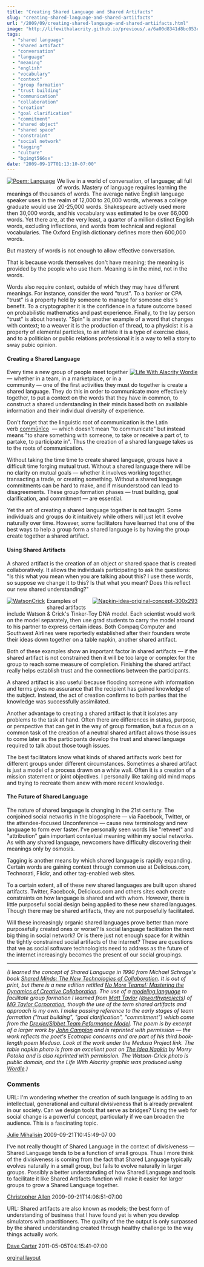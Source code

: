 ```yaml
---
title: "Creating Shared Language and Shared Artifacts"
slug: "creating-shared-language-and-shared-artiifacts"
url: "/2009/09/creating-shared-language-and-shared-artiifacts.html"
image: "http://lifewithalacrity.github.io/previous/.a/6a00d8341d8bc053ef0120a577a68d970b-800wi"
tags:
  - "shared language"
  - "shared artifact"
  - "conversation"
  - "language"
  - "meaning"
  - "english"
  - "vocabulary"
  - "context"
  - "group formation"
  - "trust building"
  - "communication"
  - "collaboration"
  - "creation"
  - "goal clarification"
  - "commitment"
  - "shared object"
  - "shared space"
  - "constraint"
  - "social network"
  - "tagging"
  - "culture"
  - "bgimgt566sx"
date: "2009-09-17T01:13:10-07:00"
---
```

<p><a href="http://worldatuningfork.com/John/medusaosxPDF.pdf#page=203" style="float: left;"><img alt="Poem: Language" border="0" class="at-xid-6a00d8341d8bc053ef0120a577a68d970b " src="/previous/.a/6a00d8341d8bc053ef0120a577a68d970b-800wi" style="margin: 0px 5px 5px 0px;" title="Poem: Language" /></a>We live in a world of conversation, of language; all full of words. Mastery of language requires learning the meanings of thousands of words. The average native English language speaker uses in the realm of 12,000 to 20,000 words, whereas a college graduate would use 20-25,000 words. Shakespeare actively used more then 30,000 words, and his vocabulary was estimated to be over 66,000 words. Yet there are, at the very least, a quarter of a million distinct English words, excluding inflections, and words from technical and regional vocabularies. The Oxford English dictionary defines more then 600,000 words.</p>
<p>But mastery of words is not enough to allow effective conversation.</p>
<p>That is because words themselves don&#39;t have meaning; the meaning is provided by the people who use them. Meaning is in the mind, not in the words.</p>
<p>Words also require context, outside of which they may have different meanings. For instance, consider the word &quot;trust&quot;. To a banker or CPA &quot;trust&quot; is a property held by someone to manage for someone else&#39;s benefit. To a cryptographer it is the confidence in a future outcome based on probabilistic mathematics and past experience. Finally, to the lay person &quot;trust&quot; is about honesty. &quot;Spin&quot; is another example of a word that changes with context; to a weaver it is the production of thread, to a physicist it is a property of elemental particles, to an athlete it is a type of exercise class, and to a politician or public relations professional it is a way to tell a story to sway pubic opinion.</p>
<h4>Creating a Shared Language</h4>
<p></p>
<p><a href="/previous/.a/6a00d8341d8bc053ef0120a577c005970b-pi" style="float: right;"><img alt="Life With Alacrity Wordle" class="at-xid-6a00d8341d8bc053ef0120a577c005970b " src="/previous/.a/6a00d8341d8bc053ef0120a577c005970b-320pi" style="margin: 0px 0px 5px 5px;" title="Life With Alacrity Wordle" /></a>Every time a new group of people meet together — whether in a team, in a marketplace, or in a community — one of the first activities they must do together is create a shared language. They do this in order to communicate more effectively together, to put a context on the words that they have in common, to construct a shared understanding in their minds based both on available information and their individual diversity of experience.</p>
<p>Don&#39;t forget that the linguistic root of communication is the Latin verb&#0160;<a href="http://artfl.uchicago.edu/cgi-bin/philologic/getobject.pl?c.18:3557.lewshort" title="Latin definition of commūnĭco">commūnĭco</a>&#0160;&#0160;— which doesn&#39;t mean &quot;to communicate&quot; but instead means &quot;to share something with someone, to take or receive a part of, to partake, to participate in&quot;. Thus the creation of a shared language takes us to the roots of communication.</p>
<p>Without taking the time time to create shared language, groups have a difficult time forging mutual trust. Without a shared language there will be no clarity on mutual goals — whether it involves working together, transacting a trade, or creating something. Without a shared language commitments can be hard to make, and if misunderstood can lead to disagreements. These group formation phases — trust building, goal clarification, and commitment — are essential.</p>
<p>Yet the art of creating a shared language together is not taught. Some individuals and groups do it intuitively while others will just let it evolve naturally over time. However, some facilitators have learned that one of the best ways to help a group form a shared language is by having the group create together a shared artifact.</p>
<h4>Using Shared Artifacts</h4>
<p>A shared artifact is the creation of an object or shared space that is created collaboratively. It allows the individuals participating to ask the questions: &quot;Is this what you mean when you are talking about this? I use these words, so suppose we change it to this? Is that what you mean? Does this reflect our new shared understanding?&quot;</p>
<p><a href="/previous/.a/6a00d8341d8bc053ef0120a5ce5085970c-pi" style="float: left;"><img alt="WatsonCrick" class="at-xid-6a00d8341d8bc053ef0120a5ce5085970c " src="/previous/.a/6a00d8341d8bc053ef0120a5ce5085970c-120pi" style="margin: 0px 5px 5px 0px;" title="WatsonCrick" /></a><a href="/previous/.a/6a00d8341d8bc053ef0120a5ce82e4970c-pi" style="float: right;"><img alt="Napkin-idea-original-concept-300x293" class="at-xid-6a00d8341d8bc053ef0120a5ce82e4970c " src="/previous/.a/6a00d8341d8bc053ef0120a5ce82e4970c-120wi" style="margin: 0px 0px 5px 5px;" /></a> Examples of shared artifacts include Watson &amp; Crick&#39;s Tinker-Toy DNA model. Each scientist would work on the model separately, then use grad students to carry the model around to his partner to express certain ideas. Both Compaq Computer and Southwest Airlines were reportedly established after their founders wrote their ideas down together on a table napkin, another shared artifact.</p>
<p>Both of these examples show an important factor in shared artifacts — if the shared artifact is not constrained then it will be too large or complex for the group to reach some measure of completion. Finishing the shared artifact really helps establish trust and the connections between the participants.</p>
<p>A shared artifact is also useful because flooding someone with information and terms gives no assurance that the recipient has gained knowledge of the subject. Instead, the act of creation confirms to both parties that the knowledge was successfully assimilated.</p>
<p>Another advantage to creating a shared artifact is that it isolates any problems to the task at hand. Often there are differences in status, purpose, or perspective that can get in the way of group formation, but a focus on a common task of the creation of a neutral shared artifact allows those issues to come later as the participants develop the trust and shared language required to talk about those tough issues.</p>
<p>The best facilitators know what kinds of shared artifacts work best for different groups under different circumstances. Sometimes a shared artifact is just a model of a process drawn on a white wall. Often it is a creation of a mission statement or joint objectives. I personally like taking old mind maps and trying to recreate them anew with more recent knowledge.</p>
<h4>The Future of Shared Language</h4>
<p>The nature of shared language is changing in the 21st century. The conjoined social networks in the blogosphere — via Facebook, Twitter, or the attendee-focused Unconference — cause new terminology and new language to form ever faster. I&#39;ve personally seen words like &quot;retweet&quot; and &quot;attribution&quot; gain important contextual meaning within my social networks. As with any shared language, newcomers have difficulty discovering their meanings only by osmosis.</p>
<p>Tagging is another means by which shared language is rapidly expanding. Certain words are gaining context through common use at Delicious.com, Technorati, Flickr, and other tag-enabled web sites.</p>
<p>To a certain extent, all of these new shared languages are built upon shared artifacts. Twitter, Facebook, Delicious.com and others sites each create constraints on how language is shared and with whom. However, there is little purposeful social design being applied to these new shared languages. Though there may be shared artifacts, they are not purposefully facilitated.</p>
<p>Will these increasingly organic shared languages prove better than more purposefully created ones or worse? Is social language facilitation the next big thing in social network? Or is there just not enough space for it within the tightly constrained social artifacts of the internet? These are questions that we as social software technologists need to address as the future of the internet increasingly becomes the present of our social groupings.</p>
<hr />
<p><em>(I learned the concept of Shared Language in 1990 from Michael Schrage&#39;s book <a href="http://www.amazon.com/Shared-Minds-New-Technologies-Collaboration/dp/0394565878">Shared Minds: The New Technologies of Collaboration</a>. It is out of print, but there is a new edition retitled <a href="http://www.amazon.com/No-More-Teams-Mastering-Collaboration/dp/0385476035/">No More Teams!: Mastering the Dynamics of Creative Collaboration</a>. The use of a <a href="http://www.mgtaylor.com/mgtaylor/glasbead/modexpl.htm">modeling language</a> to facilitate group formation I learned from <a href="http://www.matttaylor.com">Matt Taylor</a>&#0160;(<a href="http://twitter.com/worthyprojects">@worthyprojects</a>) of <a href="http://www.mgtaylor.com/">MG Taylor Corporation</a>, though the use of the term shared artifacts and approach is my own. I make passing reference to the early stages of team formation (&quot;trust building&quot;, &quot;goal clarification&quot;, &quot;commitment&quot;) which come from the <a href="http://www.grove.com/site/ourwk_gm_tp.html">Drexler/Sibbet Team Peformance Model</a>. The poem is by excerpt of a larger work by <a href="http://worldatuningfork.com/John/">John Campion</a> and is reprinted with permission — the work reflects the poet&#39;s Ecotropic concerns and are part of his third
book-length poem Medusa. Look at the work under the Medusa Project link. The table napkin photo is from an excellent post on <a href="http://createtheconditions.com/?p=304">The Idea Napkin</a> by Morry Potoka and is also reprinted with permission. The Watson-Crick photo is public domain, and the Life With Alacrity graphic was produced using <a href="http://www.wordle.net/">Wordle</a>.)</em></p>
<p></p>
<footer><h3>Comments</h3>
<div class="u-comment h-cite">
<p class="p-content p-name">URL:
I'm wondering whether the creation of such language is adding to an intellectual, generational and cultural divisiveness that is already prevalent in our society. Can we design tools that serve as bridges? Using the web for social change is a powerful concept, particularly if we can broaden the audience. This is a fascinating topic.
</p>
<a class="u-author h-card" href="#">Julie  Mihalisin</a>
<time class="dt-published" datetime="2009-09-21T10:45:49-07:00">2009-09-21T10:45:49-07:00</time>
</div>
<div class="u-comment h-cite">
<p class="p-content p-name">I've not really thought of Shared Language in the context of divisiveness — Shared Language tends to be a function of small groups. Thus I more think of the divisiveness is coming from the fact that Shared Language typically evolves naturally in a small group, but fails to evolve naturally in larger groups. Possibly a better understanding of how Shared Language and tools to facilitate it like Shared Artifacts function will make it easier for larger groups to grow a Shared Language together.
</p>
<a class="u-author h-card" href="http://www.LifeWithAlacrity.com">Christopher Allen</a>
<time class="dt-published" datetime="2009-09-21T14:06:51-07:00">2009-09-21T14:06:51-07:00</time>
</div>
<div class="u-comment h-cite">
<p class="p-content p-name">URL:
Shared artifacts are also known as models; the best form of understanding of business that I have found yet is when you develop simulators with practitioners. The quality of the the output is only surpassed by the shared understanding created through healthy challenge to the way things actually work.
</p>
<a class="u-author h-card" href="#">Dave Carter</a>
<time class="dt-published" datetime="2011-05-05T04:15:41-07:00">2011-05-05T04:15:41-07:00</time>
</div>
</footer>
<p class="previous"><a href="/previous/2009/09/creating-shared-language-and-shared-artiifacts.html" rel="syndication" class="u-syndication" >orginal layout</a></p>

